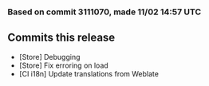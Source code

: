 ### Based on commit 3111070, made 11/02 14:57 UTC
## Commits this release
  - [Store] Debugging
  - [Store] Fix erroring on load
  - [CI i18n] Update translations from Weblate